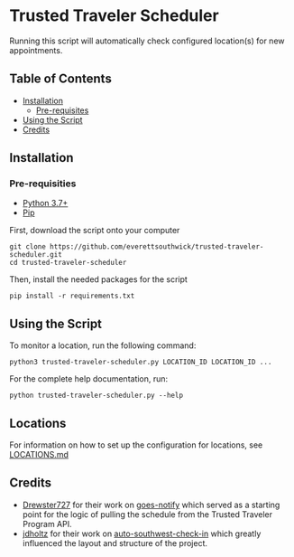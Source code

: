 # Trusted Traveler Scheduler

Running this script will automatically check configured location(s) for new appointments.

## Table of Contents
- [Installation](#installation)
    * [Pre-requisites](#pre-requisites)
- [Using the Script](#using-the-script)
- [Credits](#credits)

## Installation

### Pre-requisities

- [Python 3.7+][0]
- [Pip][1]

First, download the script onto your computer
```shell
git clone https://github.com/everettsouthwick/trusted-traveler-scheduler.git
cd trusted-traveler-scheduler
```
Then, install the needed packages for the script
```shell
pip install -r requirements.txt
```

## Using the Script
To monitor a location, run the following command:
```shell
python3 trusted-traveler-scheduler.py LOCATION_ID LOCATION_ID ...
```

For the complete help documentation, run:
```shell
python trusted-traveler-scheduler.py --help
```

## Locations

For information on how to set up the configuration for locations, see [LOCATIONS.md](LOCATIONS.md)

## Credits

- [Drewster727][2] for their work on [goes-notify][3] which served as a starting point for the logic of pulling the schedule from the Trusted Traveler Program API.
- [jdholtz][4] for their work on [auto-southwest-check-in][5] which greatly influenced the layout and structure of the project.

[0]: https://www.python.org/downloads/
[1]: https://pip.pypa.io/en/stable/installation/
[2]: https://github.com/Drewster727
[3]: https://github.com/Drewster727/goes-notify
[4]: https://github.com/jdholtz
[5]: https://github.com/jdholtz/auto-southwest-check-in